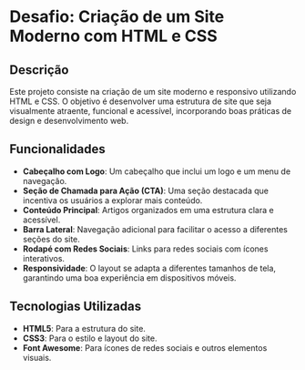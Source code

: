 # Desafio: Criação de um Site Moderno com HTML e CSS

## Descrição
Este projeto consiste na criação de um site moderno e responsivo utilizando HTML e CSS. O objetivo é desenvolver uma estrutura de site que seja visualmente atraente, funcional e acessível, incorporando boas práticas de design e desenvolvimento web.

## Funcionalidades
- **Cabeçalho com Logo**: Um cabeçalho que inclui um logo e um menu de navegação.
- **Seção de Chamada para Ação (CTA)**: Uma seção destacada que incentiva os usuários a explorar mais conteúdo.
- **Conteúdo Principal**: Artigos organizados em uma estrutura clara e acessível.
- **Barra Lateral**: Navegação adicional para facilitar o acesso a diferentes seções do site.
- **Rodapé com Redes Sociais**: Links para redes sociais com ícones interativos.
- **Responsividade**: O layout se adapta a diferentes tamanhos de tela, garantindo uma boa experiência em dispositivos móveis.

## Tecnologias Utilizadas
- **HTML5**: Para a estrutura do site.
- **CSS3**: Para o estilo e layout do site.
- **Font Awesome**: Para ícones de redes sociais e outros elementos visuais.